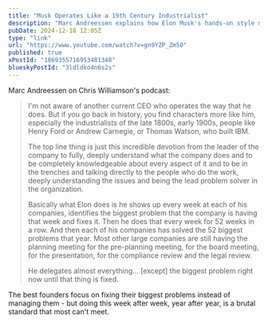 ```yaml
---
title: "Musk Operates Like a 19th Century Industrialist"
description: "Marc Andreessen explains how Elon Musk's hands-on style mirrors industrial-era leaders but differs from modern management"
pubDate: 2024-12-18 12:05Z
type: "link"
url: "https://www.youtube.com/watch?v=gn9YZP_Zm50"
published: true
xPostId: "1869355716953481348"
blueskyPostId: "3ldldko4n6s2s"
---
```


Marc Andreessen on Chris Williamson's podcast:

> I'm not aware of another current CEO who operates the way that he does. But if you go back in history, you find characters more like him, especially the industrialists of the late 1800s, early 1900s, people like Henry Ford or Andrew Carnegie, or Thomas Watson, who built IBM.
>
> The top line thing is just this incredible devotion from the leader of the company to fully, deeply understand what the company does and to be completely knowledgeable about every aspect of it and to be in the trenches and talking directly to the people who do the work, deeply understanding the issues and being the lead problem solver in the organization.
>
> Basically what Elon does is he shows up every week at each of his companies, identifies the biggest problem that the company is having that week and fixes it. Then he does that every week for 52 weeks in a row. And then each of his companies has solved the 52 biggest problems that year. Most other large companies are still having the planning meeting
> for the pre-planning meeting, for the board meeting, for the presentation, for the compliance review and the legal review.
>
> He delegates almost everything... [except] the biggest problem right now until that thing is fixed.

The best founders focus on fixing their biggest problems instead of managing them - but doing this week after week, year after year, is a brutal standard that most can't meet.
